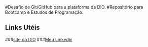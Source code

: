 #Desafio de Git/GitHub para a plataforma da DIO.
#Repositório para Bootcamp e Estudos de Programação.

 ## Links Utéis
 ###[site da DIO](https://www.dio.me/)
 ###[Meu Linkedin](https://www.linkedin.com/in/luccas-daniel-679b70212/)
